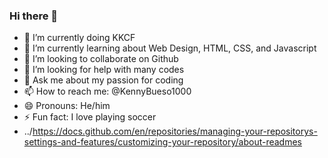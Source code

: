### Hi there 👋
- 🔭 I’m currently doing KKCF
- 🌱 I’m currently learning about Web Design, HTML, CSS, and Javascript 
- 👯 I’m looking to collaborate on Github
- 🤔 I’m looking for help with many codes
- 💬 Ask me about my passion for coding 
- 📫 How to reach me: @KennyBueso1000
- 😄 Pronouns: He/him
- ⚡ Fun fact: I love playing soccer
- ../https://docs.github.com/en/repositories/managing-your-repositorys-settings-and-features/customizing-your-repository/about-readmes
<!--
**KennyBueso2/KennyBueso2** is a ✨ _special_ ✨ repository because its `README.md` (this file) appears on your GitHub profile.

Here are some ideas to get you started:

- 🔭 I’m currently working on ...
- 🌱 I’m currently learning ...
- 👯 I’m looking to collaborate on ...
- 🤔 I’m looking for help with ...
- 💬 Ask me about ...
- 📫 How to reach me: ...
- 😄 Pronouns: ...
- ⚡ Fun fact: ...
-->
